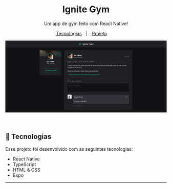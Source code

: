 <h1 align="center"> Ignite Gym </h1>

<p align="center">
Um app de gym feito com React Native! <br/>
</p>

<p align="center">
  <a href="#-tecnologias">Tecnologias</a>&nbsp;&nbsp;&nbsp;|&nbsp;&nbsp;&nbsp;
  <a href="#-projeto">Projeto</a>&nbsp;&nbsp;&nbsp; &nbsp;&nbsp;&nbsp;
</p>

<p align="center">
  <img alt="License" src="https://github.com/IgorGMendonca/Ignite-feed/blob/main/project1.jpg">
</p>

<br>

## 🚀 Tecnologias

Esse projeto foi desenvolvido com as seguintes tecnologias:

- React Native
- TypeScript
- HTML & CSS
- Expo

---


